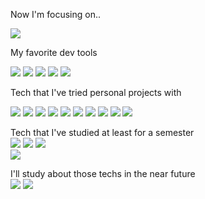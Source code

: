 Now I'm focusing on..  
  
<img src="https://img.shields.io/badge/Node.js-339933?style=flat&logo=Node.js&logoColor=white"/>


My favorite dev tools  

<img src="https://img.shields.io/badge/Vim-019733?style=flat&logo=Vim&logoColor=white"/>
<img src="https://img.shields.io/badge/Visual Studio Code-007ACC?style=flat&logo=Visual Studio Code&logoColor=white"/>
<img src="https://img.shields.io/badge/macOS-2F3134?style=flat&logo=macOS&logoColor=white"/>  
<img src="https://img.shields.io/badge/iTerm2-2F3134?style=flat&logo=iTerm2&logoColor=white"/>
<img src="https://img.shields.io/badge/Alfred-5C1F87?style=flat&logo=Alfred&logoColor=white"/>


Tech that I've tried personal projects with  

<img src="https://img.shields.io/badge/JavaScript-F7DF1E?style=flat&logo=JavaScript&logoColor=white"/>
<img src="https://img.shields.io/badge/Python-3776AB?style=flat&logo=Python&logoColor=white"/>
<img src="https://img.shields.io/badge/Docker-2496ED?style=flat&logo=Docker&logoColor=white"/>  
<img src="https://img.shields.io/badge/Hyperledger-2F3134?style=flat&logo=Hyperledger&logoColor=white"/>
<img src="https://img.shields.io/badge/MongoDB-47A248?style=flat&logo=MongoDB&logoColor=white"/>
<img src="https://img.shields.io/badge/MySQL-4479A1?style=flat&logo=MySQL&logoColor=white"/>  
<img src="https://img.shields.io/badge/Selenium-43B02A?style=flat&logo=Selenium&logoColor=white"/>
<img src="https://img.shields.io/badge/Bootstrap-7952B3?style=flat&logo=Bootstrap&logoColor=white"/>  
<img src="https://img.shields.io/badge/AWS Lambda-FF9900?style=flat&logo=AWS Lambda&logoColor=white"/>
<img src="https://img.shields.io/badge/Amazon EC2-FF9900?style=flat&logo=Amazon EC2&logoColor=white"/>

Tech that I've studied at least for a semester  
<img src="https://img.shields.io/badge/C-A8B9CC?style=flat&logo=C&logoColor=white"/>
<img src="https://img.shields.io/badge/C++-00599C?style=flat&logo=C++ EC2&logoColor=white"/>
<img src="https://img.shields.io/badge/C Sharp-239128?style=flat&logo=C Sharp &logoColor=white"/>  
<img src="https://img.shields.io/badge/Azure-0078D4?style=flat&logo=Azure&logoColor=white"/>

I'll study about those techs in the near future  
<img src="https://img.shields.io/badge/NestJS-E0234E?style=flat&logo=NestJS&logoColor=white"/>
<img src="https://img.shields.io/badge/Solidity-363636?style=flat&logo=Solidity&logoColor=white"/>
